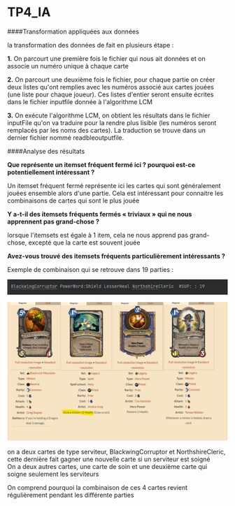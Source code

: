 # TP4_IA

####Transformation appliquées aux données

la transformation des données de fait en plusieurs étape :
    
**1.** On parcourt une première fois le fichier qui nous ait données et on associe un numéro unique à chaque carte
    
**2.**  On parcourt une deuxième fois le fichier, pour chaque partie on créer deux listes qu'ont remplies avec les numéros
        associé aux cartes jouées  (une liste pour chaque joueur). Ces listes d'entier seront ensuite écrites dans le fichier
        inputfile donnée à l'algorithme LCM
    
**3.**  On exécute l'algorithme LCM, on obtient les résultats dans le fichier inputFile qu'on va traduire pour la rendre plus lisible 
    (les numéros seront remplacés par les noms des cartes). La traduction se trouve dans un dernier fichier nommé readbleoutputfile.


####Analyse des résultats

**Que représente un itemset fréquent fermé ici ? pourquoi est-ce
potentiellement intéressant ?** </br>

Un itemset fréquent fermé représente ici les cartes qui sont généralement jouées ensemble alors
d'une partie. Cela est intéressant pour connaitre les combinaisons de cartes qui sont le plus jouée 


**Y a-t-il des itemsets fréquents fermés « triviaux » qui ne nous apprennent
pas grand-chose ?** </br>

lorsque l'itemsets est égale à 1 item, cela ne nous apprend pas grand-chose, excepté que la carte est souvent jouée

**Avez-vous trouvé des itemsets fréquents particulièrement intéressants ?** </br>

Exemple de combinaison qui se retrouve dans 19 parties : 

![img.png](img.png)

![img_1.png](img_1.png)

on a deux cartes de type serviteur, BlackwingCorruptor et NorthshireCleric, cette dernière fait gagner une nouvelle carte si un serviteur est soigné </br>
On a deux autres cartes, une carte de soin et une deuxième carte qui soigne seulement les serviteurs 

On comprend pourquoi la combinaison de ces 4 cartes revient régulièrement pendant les différente parties

